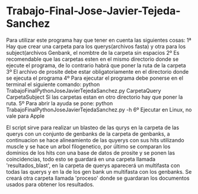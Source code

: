# Trabajo-Final-Jose-Javier-Tejeda-Sanchez
Para utilizar este programa hay que tener en cuenta las siguientes cosas:
1ª Hay que crear una carpeta para los querys(archivos fasta) y otra para los subject(archivos Genbank, el nombtre de la carpeta sin espacios
2º Es recomendable que las carpetas esten en el mismo directorio donde se ejecute el programa, de lo contrario habrá que poner la ruta de la carpeta
3º El archivo de prosite debe estar obligatoriamente en el directorio donde se ejecuta el programa
4º Para ejecutar el programa debe ponerse en el terminal el siguiente comando:
    python TrabajoFinalPythonJoseJavierTejedaSanchez.py CarpetaQuery CarpetaSubject
Si las carpetas estan en otro directorio hay que poner la ruta.
5º Para abrir la ayuda se pone: python TrabajoFinalPythonJoseJavierTejedaSanchez.py -h
6º Ejecutar en Linux, no vale para Apple

El script sirve para realizar un blasteo de las qurys en la carpeta de las querys con un conjunto de genbanks de la carpeta de genbanks, a continuacion se hace alineamiento de las quyerys con sus hits utilizando muscle y se hace un arbol filogenetico, por último se comparan los dominios de los hits con una base de datos de prosite y se ponen las coincidencias, todo esto se guardará en una carpeta llamada 'resultados_blast', en la carpeta de querys aparecerá un multifasta con todas las querys y en la de los gen bank un multifasta con los genbanks. Se creará otra carpeta llamada 'proceso' donde se guardaran los documentos usados para obtener los resultados.
